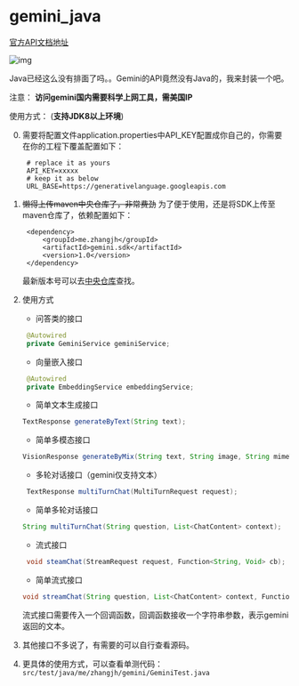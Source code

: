 # gemini_java
[官方API文档地址](https://ai.google.dev/docs/gemini_api_overview?hl=zh-cn)

![img](https://github.com/zhangjh/gemini_sdk/assets/3371714/a6e7e799-b13d-4b54-be16-5ff5128c9407)

Java已经这么没有排面了吗。。Gemini的API竟然没有Java的，我来封装一个吧。

注意：
**访问gemini国内需要科学上网工具，需美国IP**

使用方式： (**支持JDK8以上环境**)

0. 需要将配置文件application.properties中API_KEY配置成你自己的，你需要在你的工程下覆盖配置如下：
   ```text
    # replace it as yours
    API_KEY=xxxxx
    # keep it as below
    URL_BASE=https://generativelanguage.googleapis.com
   ```
1. ~~懒得上传maven中央仓库了，非常费劲~~
   为了便于使用，还是将SDK上传至maven仓库了，依赖配置如下：
   ```maven
    <dependency>
        <groupId>me.zhangjh</groupId>
        <artifactId>gemini.sdk</artifactId>
        <version>1.0</version>
    </dependency>
   ```
   最新版本号可以去[中央仓库](https://central.sonatype.com/artifact/me.zhangjh/gemini.sdk)查找。
2. 使用方式

   - 问答类的接口
   ```java
    @Autowired
    private GeminiService geminiService;
   ```
   
   - 向量嵌入接口
   ```java
    @Autowired
    private EmbeddingService embeddingService;
   ```
   
   - 简单文本生成接口
   ```java
   TextResponse generateByText(String text);
   ```
   - 简单多模态接口
   ```java
   VisionResponse generateByMix(String text, String image, String mimeType);
   ```
   - 多轮对话接口（gemini仅支持文本）
   ```java
    TextResponse multiTurnChat(MultiTurnRequest request);
   ```
   - 简单多轮对话接口
   ```java
   String multiTurnChat(String question, List<ChatContent> context);
   ```
   - 流式接口
   ```java
    void steamChat(StreamRequest request, Function<String, Void> cb);
   ```
   - 简单流式接口
   ```java
   void streamChat(String question, List<ChatContent> context, Function<String, Void> cb);
   ```
   流式接口需要传入一个回调函数，回调函数接收一个字符串参数，表示gemini返回的文本。
3. 其他接口不多说了，有需要的可以自行查看源码。
4. 更具体的使用方式，可以查看单测代码：
   ```src/test/java/me/zhangjh/gemini/GeminiTest.java```
